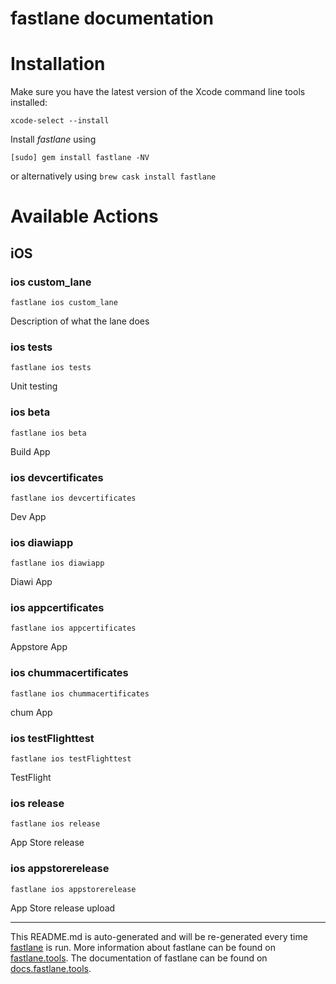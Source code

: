 fastlane documentation
================
# Installation

Make sure you have the latest version of the Xcode command line tools installed:

```
xcode-select --install
```

Install _fastlane_ using
```
[sudo] gem install fastlane -NV
```
or alternatively using `brew cask install fastlane`

# Available Actions
## iOS
### ios custom_lane
```
fastlane ios custom_lane
```
Description of what the lane does
### ios tests
```
fastlane ios tests
```
Unit testing
### ios beta
```
fastlane ios beta
```
Build App
### ios devcertificates
```
fastlane ios devcertificates
```
Dev App
### ios diawiapp
```
fastlane ios diawiapp
```
Diawi App
### ios appcertificates
```
fastlane ios appcertificates
```
Appstore App
### ios chummacertificates
```
fastlane ios chummacertificates
```
chum App
### ios testFlighttest
```
fastlane ios testFlighttest
```
TestFlight
### ios release
```
fastlane ios release
```
App Store release
### ios appstorerelease
```
fastlane ios appstorerelease
```
App Store release upload

----

This README.md is auto-generated and will be re-generated every time [fastlane](https://fastlane.tools) is run.
More information about fastlane can be found on [fastlane.tools](https://fastlane.tools).
The documentation of fastlane can be found on [docs.fastlane.tools](https://docs.fastlane.tools).
